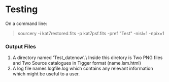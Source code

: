 # Testing

On a command line:
> sourcery -i kat7restored.fits -p kat7psf.fits -pref "Test" -nisl=1 -npix=1

### Output Files 

1. A directory named 'Test_datenow'.\\
   Inside this diretory is Two PNG files and Two Source catalogues in Tigger format (name.lsm.html)
2. A log file names logfile.log which contains any relevant information which might be useful to a user.
